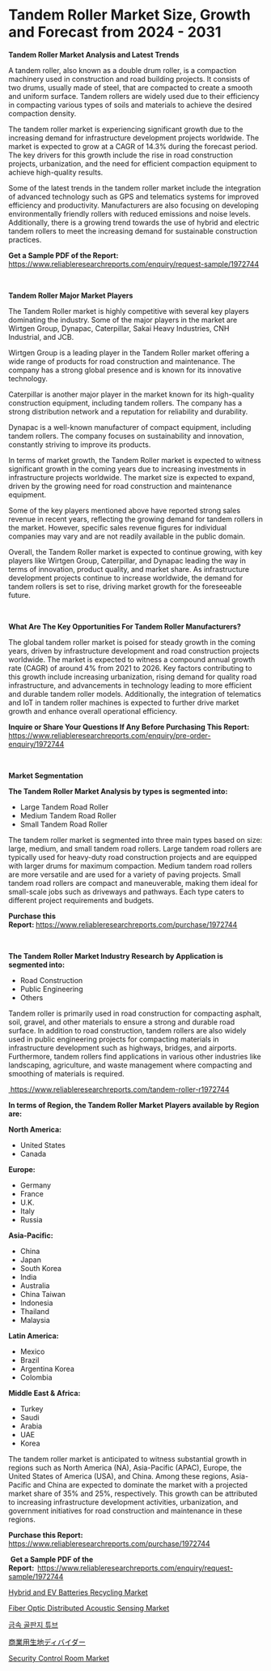 <p><h1>Tandem Roller Market Size, Growth and Forecast from 2024 - 2031</h1></p><p><strong>Tandem Roller Market Analysis and Latest Trends</strong></p>
<p><p>A tandem roller, also known as a double drum roller, is a compaction machinery used in construction and road building projects. It consists of two drums, usually made of steel, that are compacted to create a smooth and uniform surface. Tandem rollers are widely used due to their efficiency in compacting various types of soils and materials to achieve the desired compaction density.</p><p>The tandem roller market is experiencing significant growth due to the increasing demand for infrastructure development projects worldwide. The market is expected to grow at a CAGR of 14.3% during the forecast period. The key drivers for this growth include the rise in road construction projects, urbanization, and the need for efficient compaction equipment to achieve high-quality results.</p><p>Some of the latest trends in the tandem roller market include the integration of advanced technology such as GPS and telematics systems for improved efficiency and productivity. Manufacturers are also focusing on developing environmentally friendly rollers with reduced emissions and noise levels. Additionally, there is a growing trend towards the use of hybrid and electric tandem rollers to meet the increasing demand for sustainable construction practices.</p></p>
<p><strong>Get a Sample PDF of the Report:&nbsp;</strong> <a href="https://www.reliableresearchreports.com/enquiry/request-sample/1972744">https://www.reliableresearchreports.com/enquiry/request-sample/1972744</a></p>
<p>&nbsp;</p>
<p><strong>Tandem Roller Major Market Players</strong></p>
<p><p>The Tandem Roller market is highly competitive with several key players dominating the industry. Some of the major players in the market are Wirtgen Group, Dynapac, Caterpillar, Sakai Heavy Industries, CNH Industrial, and JCB.</p><p>Wirtgen Group is a leading player in the Tandem Roller market offering a wide range of products for road construction and maintenance. The company has a strong global presence and is known for its innovative technology.</p><p>Caterpillar is another major player in the market known for its high-quality construction equipment, including tandem rollers. The company has a strong distribution network and a reputation for reliability and durability.</p><p>Dynapac is a well-known manufacturer of compact equipment, including tandem rollers. The company focuses on sustainability and innovation, constantly striving to improve its products.</p><p>In terms of market growth, the Tandem Roller market is expected to witness significant growth in the coming years due to increasing investments in infrastructure projects worldwide. The market size is expected to expand, driven by the growing need for road construction and maintenance equipment.</p><p>Some of the key players mentioned above have reported strong sales revenue in recent years, reflecting the growing demand for tandem rollers in the market. However, specific sales revenue figures for individual companies may vary and are not readily available in the public domain.</p><p>Overall, the Tandem Roller market is expected to continue growing, with key players like Wirtgen Group, Caterpillar, and Dynapac leading the way in terms of innovation, product quality, and market share. As infrastructure development projects continue to increase worldwide, the demand for tandem rollers is set to rise, driving market growth for the foreseeable future.</p></p>
<p>&nbsp;</p>
<p><strong>What Are The Key Opportunities For Tandem Roller Manufacturers?</strong></p>
<p><p>The global tandem roller market is poised for steady growth in the coming years, driven by infrastructure development and road construction projects worldwide. The market is expected to witness a compound annual growth rate (CAGR) of around 4% from 2021 to 2026. Key factors contributing to this growth include increasing urbanization, rising demand for quality road infrastructure, and advancements in technology leading to more efficient and durable tandem roller models. Additionally, the integration of telematics and IoT in tandem roller machines is expected to further drive market growth and enhance overall operational efficiency.</p></p>
<p><strong>Inquire or Share Your Questions If Any Before Purchasing This Report:</strong> <a href="https://www.reliableresearchreports.com/enquiry/pre-order-enquiry/1972744">https://www.reliableresearchreports.com/enquiry/pre-order-enquiry/1972744</a></p>
<p>&nbsp;</p>
<p><strong>Market Segmentation</strong></p>
<p><strong>The Tandem Roller Market Analysis by types is segmented into:</strong></p>
<p><ul><li>Large Tandem Road Roller</li><li>Medium Tandem Road Roller</li><li>Small Tandem Road Roller</li></ul></p>
<p><p>The tandem roller market is segmented into three main types based on size: large, medium, and small tandem road rollers. Large tandem road rollers are typically used for heavy-duty road construction projects and are equipped with larger drums for maximum compaction. Medium tandem road rollers are more versatile and are used for a variety of paving projects. Small tandem road rollers are compact and maneuverable, making them ideal for small-scale jobs such as driveways and pathways. Each type caters to different project requirements and budgets.</p></p>
<p><strong>Purchase this Report:&nbsp;</strong><a href="https://www.reliableresearchreports.com/purchase/1972744">https://www.reliableresearchreports.com/purchase/1972744</a></p>
<p>&nbsp;</p>
<p><strong>The Tandem Roller Market Industry Research by Application is segmented into:</strong></p>
<p><ul><li>Road Construction</li><li>Public Engineering</li><li>Others</li></ul></p>
<p><p>Tandem roller is primarily used in road construction for compacting asphalt, soil, gravel, and other materials to ensure a strong and durable road surface. In addition to road construction, tandem rollers are also widely used in public engineering projects for compacting materials in infrastructure development such as highways, bridges, and airports. Furthermore, tandem rollers find applications in various other industries like landscaping, agriculture, and waste management where compacting and smoothing of materials is required.</p></p>
<p><a href="https://www.reliableresearchreports.com/tandem-roller-r1972744">&nbsp;https://www.reliableresearchreports.com/tandem-roller-r1972744</a></p>
<p><strong>In terms of Region, the Tandem Roller Market Players available by Region are:</strong></p>
<p>
    <p> <strong> North America: </strong>
        <ul>
            <li>United States</li>
            <li>Canada</li>
        </ul>
        </p> 
    <p> <strong> Europe: </strong>
        <ul>
            <li>Germany</li>
            <li>France</li>
            <li>U.K.</li>
            <li>Italy</li>
            <li>Russia</li>
        </ul>
        </p> 
    <p> <strong> Asia-Pacific: </strong>
        <ul>
            <li>China</li>
            <li>Japan</li>
            <li>South Korea</li>
            <li>India</li>
            <li>Australia</li>
            <li>China Taiwan</li>
            <li>Indonesia</li>
            <li>Thailand</li>
            <li>Malaysia</li>
        </ul>
        </p> 
    <p> <strong> Latin America: </strong>
        <ul>
            <li>Mexico</li>
            <li>Brazil</li>
            <li>Argentina Korea</li>
            <li>Colombia</li>
        </ul>
        </p> 
    <p> <strong> Middle East & Africa: </strong>
        <ul>
            <li>Turkey</li>
            <li>Saudi</li>
            <li>Arabia</li>
            <li>UAE</li>
            <li>Korea</li>
        </ul>
    </p>
    </p>
<p><p>The tandem roller market is anticipated to witness substantial growth in regions such as North America (NA), Asia-Pacific (APAC), Europe, the United States of America (USA), and China. Among these regions, Asia-Pacific and China are expected to dominate the market with a projected market share of 35% and 25%, respectively. This growth can be attributed to increasing infrastructure development activities, urbanization, and government initiatives for road construction and maintenance in these regions.</p></p>
<p><strong>Purchase this Report: </strong><a href="https://www.reliableresearchreports.com/purchase/1972744">https://www.reliableresearchreports.com/purchase/1972744</a></p>
<p>&nbsp;<strong>Get a Sample PDF of the Report:&nbsp;&nbsp;</strong><a href="https://www.reliableresearchreports.com/enquiry/request-sample/1972744">https://www.reliableresearchreports.com/enquiry/request-sample/1972744</a></p>
<p><strong></strong></p>
<p><p><a href="https://www.linkedin.com/pulse/hybrid-ev-batteries-recycling-market-key-successful-business-5sszf">Hybrid and EV Batteries Recycling Market</a></p><p><a href="https://github.com/mabenkhyari11/Market-Research-Report-List-1/blob/main/fiber-optic-distributed-acoustic-sensing-market.md">Fiber Optic Distributed Acoustic Sensing Market</a></p><p><a href="https://github.com/AlexanderElliott1993/Market-Research-Report-List-1/blob/main/2034796169640.md">금속 골판지 튜브</a></p><p><a href="https://github.com/mm14022023/Market-Research-Report-List-2/blob/main/9627903158138.md">商業用生地ディバイダー</a></p><p><a href="https://github.com/WillieWoodard/Market-Research-Report-List-5/blob/main/security-control-room-market.md">Security Control Room Market</a></p></p>